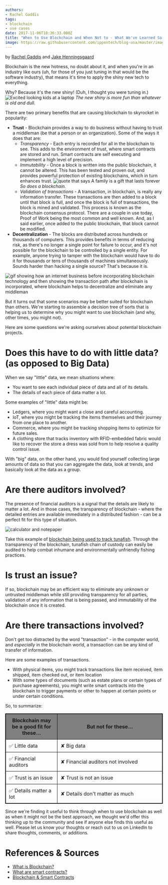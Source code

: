 ```yaml
---
authors:
- Rachel Gaddis
tags:
- blockchain
- use cases
date: 2017-11-06T18:36:33.000Z
title: "When to Use Blockchain and When Not to - What We've Learned So Far"
image: https://raw.githubusercontent.com/ippontech/blog-usa/master/images/2017/10/Blockchain-Use-Cases-blog-header.png
---
```


by [Rachel Gaddis](http://blog.ippon.tech/author/rachel/) and [Jake Henningsgaard](http://blog.ippon.tech/author/jhenningsgaard/)

Blockchain is the new hotness, no doubt about it, and when you're in an industry like ours (uh, for those of you just tuning in that would be the software industry), that means it's time to apply the shiny new tech to everything.

Why? Because it's the new shiny! (Duh, I thought you were tuning in.)
![Excited looking kids at a laptop](https://raw.githubusercontent.com/ippontech/blog-usa/master/images/2017/10/kids-at-laptop.jpg)
*The new shiny is more fun than whatever is old and dull.*

There are two primary benefits that are causing blockchain to skyrocket in popularity:

* **Trust** - Blockchain provides a way to do business without having to trust a middleman (be that a person or an organization). Some of the ways it does that are:
    * *Transparency* - Each entry is recorded for all in the blockchain to see. This adds to the environment of trust, where smart contracts are stored and run. Smart contracts are self executing and implement a high level of precision.
    * *Immutability* - Once a block is written into the public blockchain, it cannot be altered. This has been tested and proven out, and provides powerful protection of existing blockchains, which in turn enhances trust.  ![quote that says A family is a gift that lasts forever](https://raw.githubusercontent.com/ippontech/blog-usa/master/images/2017/10/quote-1460237_960_720.jpg)
*So does a blockchain.*
    * *Validation of transactions* - A transaction, in blockchain, is really any information transfer. These transactions are then added to a block until that block is full, and once the block is full of transactions, the block is mined and validated. This process is known as the blockchain consensus protocol. There are a couple in use today, Proof of Work being the most common and well known. And, as I said earlier, once added to the public blockchain, that block cannot be modified.
* **Decentralization** - The blocks are distributed across hundreds or thousands of computers. This provides benefits in terms of reducing risk, as there's no longer a single point for failure to occur, and it's not possible for the blockchain to be controlled by a single entity. For example, anyone trying to tamper with the blockchain would have to do it for thousands or tens of thousands of machines simultaneously. Sounds harder than hacking a single source? That's because it is.

![gif showing how an internet business before incorporating blockchain technology and then showing the transaction path after blockchain is incorporated, where blockchain helps to decentralize and eliminate any middleman](https://raw.githubusercontent.com/ippontech/blog-usa/master/images/2017/10/pic.gif)

But it turns out that some scenarios may be better suited for blockchain than others. We're starting to assemble a decision tree of sorts that is helping us to determine why you might want to use blockchain (and why, other times, you might not).

Here are some questions we're asking ourselves about potential blockchain projects.

# Does this have to do with little data? (as opposed to Big Data)

When we say "little" data, we mean situations where:

* You want to see each individual piece of data and all of its details.
* The details of each piece of data matter a lot.

Some examples of "little" data might be:

* Ledgers, where you might want a close and careful accounting.
* IoT, where you might be tracking the items themselves and their journey from one place to another.
* Commerce, where you might be tracking shopping items to optimize for future sales.
* A clothing store that tracks inventory with RFID-embedded fabric would like to recover the store a dress was sold from to help resolve a quality control issue.

With "big" data, on the other hand, you would find yourself collecting large amounts of data so that you can aggregate the data, look at trends, and basically look at the data as a group.

# Are there auditors involved?
The presence of financial auditors is a signal that the details are likely to matter a lot. And in those cases, the transparency of blockchain - where the detailed entries are available immediately in a distributed fashion - can be a perfect fit for this type of situation.

![calculator and notepaper](https://raw.githubusercontent.com/ippontech/blog-usa/master/images/2017/10/accountant-accounting-adviser-advisor-159804.jpeg)

Take this example of [blockchain being used to track tunafish](https://www.provenance.org/tracking-tuna-on-the-blockchain). Through the transparency of the blockchain, tunafish chain of custody can easily be audited to help combat inhumane and environmentally unfriendly fishing practices.

# Is trust an issue?

If so, blockchain may be an efficient way to eliminate any unknown or untrusted middleman while still providing transparency for all parties, validation of any information that is being passed, and immutability of the blockchain once it is created.

# Are there transactions involved?

Don't get too distracted by the word "transaction" - in the computer world, and *especially* in the blockchain world, a transaction can be any kind of transfer of information.

Here are some examples of transactions.

* With physical items, you might track transactions like item received, item shipped, item checked out, or item location
* With some types of documents (such as estate plans or certain types of purchase agreements), you might write smart contracts into the blockchain to trigger payments or other to happen at certain points or under certain conditions.

So, to summarize:

<table style="border: 1px solid black">
  <col width="33%">
  <tr>
    <th style="text-align:center; padding: 10px; border: 1px solid black; background-color:gray">Blockchain may be a good fit for these…</th>
    <th style="text-align:center; padding: 10px; border: 1px solid black; background-color:gray">But not for these…</th>
  </tr>
  <tr>
    <td style="padding: 10px; border: 1px solid black">✅ Little data</td>
    <td style="padding: 10px; border: 1px solid black">✘ Big data</td>
  </tr>
  <tr>
    <td style="padding: 10px; border: 1px solid black">✅ Financial auditors</td>
    <td style="padding: 10px; border: 1px solid black">✘ Financial auditors not involved</td>
  </tr>
  <tr>
    <td style="padding: 10px; border: 1px solid black">✅ Trust is an issue</td>
    <td style="padding: 10px; border: 1px solid black">✘ Trust is not an issue</td>
  </tr>
  <tr>
    <td style="padding: 10px; border: 1px solid black">✅ Details matter a lot</td>
    <td style="padding: 10px; border: 1px solid black">✘ Details don't matter as much</td>
  </tr>
</table>

Since we're finding it useful to think through when to use blockchain as well as when it might not be the best approach, we thought we'd offer this thinking up to the community and see if anyone else finds this useful as well. Please let us know your thoughts or reach out to us on LinkedIn to share thoughts, comments, or additions.

# References & Sources

* [What is Blockchain?](https://blockgeeks.com/guides/what-is-blockchain-technology/)
* [What are smart contracts?](http://solidity.readthedocs.io/en/develop/introduction-to-smart-contracts.html)
* [Blockchain & Smart Contracts](https://medium.com/startup-grind/gentle-intro-to-blockchain-and-smart-contracts-part-1-3328afca62ab)
